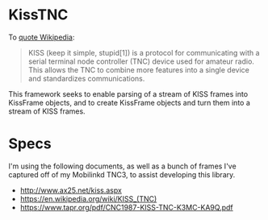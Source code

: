 #  KissTNC

To [quote Wikipedia](https://en.wikipedia.org/wiki/KISS_(TNC)):

> KISS (keep it simple, stupid[1]) is a protocol for communicating with a serial terminal node controller (TNC) device used for amateur radio. This allows the TNC to combine more features into a single device and standardizes communications.
 
This framework seeks to enable parsing of a stream of KISS frames into KissFrame objects, and to create KissFrame objects and turn them into a stream of KISS frames.

# Specs

I'm using the following documents, as well as a bunch of frames I've captured off of my Mobilinkd TNC3, to assist developing this library.

* http://www.ax25.net/kiss.aspx
* https://en.wikipedia.org/wiki/KISS_(TNC)
* https://www.tapr.org/pdf/CNC1987-KISS-TNC-K3MC-KA9Q.pdf
